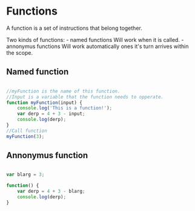 # Functions
A function is a set of instructions that belong together.

Two kinds of functions:
	- named functions
		Will work when it is called.
	- annonymus functions
		Will work automatically ones it's turn arrives within the scope.

## Named function
```javascript

//myFunction is the name of this function.
//Input is a variable that the function needs to opperate.
function myFunction(input) {
	console.log('This is a function!');
	var derp = 4 + 3 - input;
	console.log(derp);
}
//Call function
myFunction(3);

```

## Annonymus function
```javascript

var blarg = 3;

function() {
	var derp = 4 + 3 - blarg;
	console.log(derp);
}
```